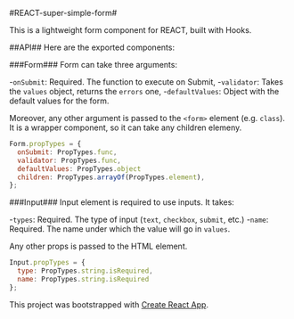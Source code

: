 #REACT-super-simple-form#

This is a lightweight form component for REACT, built with Hooks.

##API##
Here are the exported components:

###Form###
Form can take three arguments:

-`onSubmit`: Required. The function to execute on Submit,
-`validator`: Takes the `values` object, returns the `errors` one,
-`defaultValues`: Object with the default values for the form.

Moreover, any other argument is passed to the `<form>` element (e.g. `class`).
It is a wrapper component, so it can take any children elemeny.

```javascript
Form.propTypes = {
  onSubmit: PropTypes.func,
  validator: PropTypes.func,
  defaultValues: PropTypes.object
  children: PropTypes.arrayOf(PropTypes.element),
};
```

###Input###
Input element is required to use inputs. It takes:

-`types`: Required. The type of input (`text`, `checkbox`, `submit`, etc.)
-`name`: Required. The name under which the value will go in `values`.

Any other props is passed to the HTML element.

```javascript
Input.propTypes = {
  type: PropTypes.string.isRequired,
  name: PropTypes.string.isRequired
};
```


This project was bootstrapped with [Create React App](https://github.com/facebook/create-react-app).